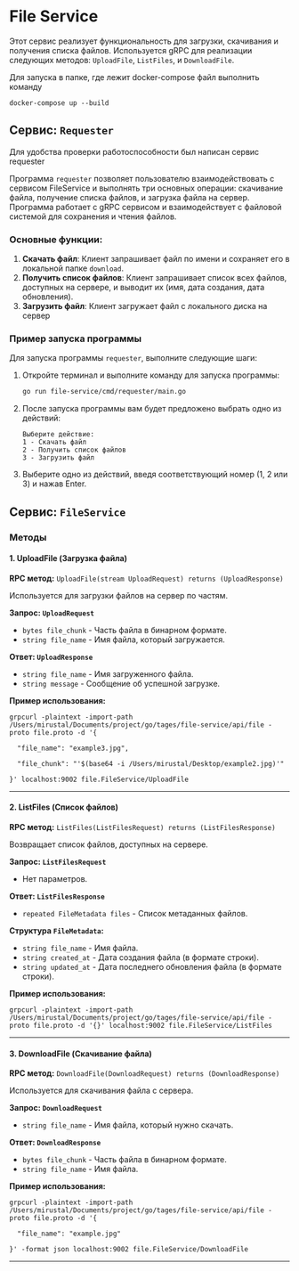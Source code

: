 # File Service

Этот сервис реализует функциональность для загрузки, скачивания и получения списка файлов. Используется gRPC для реализации следующих методов: `UploadFile`, `ListFiles`, и `DownloadFile`.

Для запуска в папке, где лежит docker-compose файл выполнить команду
```
docker-compose up --build 
```

## Сервис: `Requester`
Для удобства проверки работоспособности был написан сервис requester

Программа `requester` позволяет пользователю взаимодействовать с сервисом FileService и выполнять три основных операции: скачивание файла, получение списка файлов, и загрузка файла на сервер. Программа работает с gRPC сервисом и взаимодействует с файловой системой для сохранения и чтения файлов.

### Основные функции:
1. **Скачать файл**: Клиент запрашивает файл по имени и сохраняет его в локальной папке `download`.
2. **Получить список файлов**: Клиент запрашивает список всех файлов, доступных на сервере, и выводит их  (имя, дата создания, дата обновления).
3. **Загрузить файл**: Клиент загружает файл с локального диска на сервер 

### Пример запуска программы

Для запуска программы `requester`, выполните следующие шаги:

1. Откройте терминал и выполните команду для запуска программы:

    ```bash
    go run file-service/cmd/requester/main.go
    ```

2. После запуска программы вам будет предложено выбрать одно из действий:
    ```
    Выберите действие:
    1 - Скачать файл
    2 - Получить список файлов
    3 - Загрузить файл
    ```

3. Выберите одно из действий, введя соответствующий номер (1, 2 или 3) и нажав Enter.


## Сервис: `FileService`

### Методы

#### 1. UploadFile (Загрузка файла)

**RPC метод:** `UploadFile(stream UploadRequest) returns (UploadResponse)`

Используется для загрузки файлов на сервер по частям.

**Запрос: `UploadRequest`**
- `bytes file_chunk` - Часть файла в бинарном формате.
- `string file_name` - Имя файла, который загружается.

**Ответ: `UploadResponse`**
- `string file_name` - Имя загруженного файла.
- `string message` - Сообщение об успешной загрузке.

**Пример использования:**
```
grpcurl -plaintext -import-path /Users/mirustal/Documents/project/go/tages/file-service/api/file -proto file.proto -d '{

  "file_name": "example3.jpg",

  "file_chunk": "'$(base64 -i /Users/mirustal/Desktop/example2.jpg)'"

}' localhost:9002 file.FileService/UploadFile
```

---

#### 2. ListFiles (Список файлов)

**RPC метод:** `ListFiles(ListFilesRequest) returns (ListFilesResponse)`

Возвращает список файлов, доступных на сервере.

**Запрос: `ListFilesRequest`**
- Нет параметров.

**Ответ: `ListFilesResponse`**
- `repeated FileMetadata files` - Список метаданных файлов.

**Структура `FileMetadata`:**
- `string file_name` - Имя файла.
- `string created_at` - Дата создания файла (в формате строки).
- `string updated_at` - Дата последнего обновления файла (в формате строки).

**Пример использования:**
```
grpcurl -plaintext -import-path /Users/mirustal/Documents/project/go/tages/file-service/api/file -proto file.proto -d '{}' localhost:9002 file.FileService/ListFiles
```

---

#### 3. DownloadFile (Скачивание файла)

**RPC метод:** `DownloadFile(DownloadRequest) returns (DownloadResponse)`

Используется для скачивания файла с сервера.

**Запрос: `DownloadRequest`**
- `string file_name` - Имя файла, который нужно скачать.

**Ответ: `DownloadResponse`**
- `bytes file_chunk` - Часть файла в бинарном формате.
- `string file_name` - Имя файла.

**Пример использования:**
```
grpcurl -plaintext -import-path /Users/mirustal/Documents/project/go/tages/file-service/api/file -proto file.proto -d '{ 

  "file_name": "example.jpg"

}' -format json localhost:9002 file.FileService/DownloadFile
```

---

